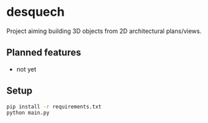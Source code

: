 # desquech
Project aiming building 3D objects from 2D architectural plans/views.

## Planned features
- not yet

## Setup
```bash
pip install -r requirements.txt
python main.py
```
